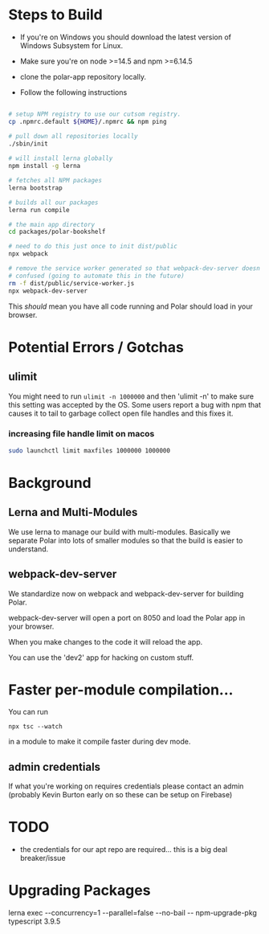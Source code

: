 
# Steps to Build 

- If you're on Windows you should download the latest version of Windows
  Subsystem for Linux.

- Make sure you're on node >=14.5 and npm >=6.14.5
- clone the polar-app repository locally.

- Follow the following instructions

```bash

# setup NPM registry to use our cutsom registry.
cp .npmrc.default ${HOME}/.npmrc && npm ping

# pull down all repositories locally
./sbin/init
                            
# will install lerna globally
npm install -g lerna                   

# fetches all NPM packages
lerna bootstrap                         

# builds all our packages 
lerna run compile                      

# the main app directory
cd packages/polar-bookshelf            

# need to do this just once to init dist/public
npx webpack                            

# remove the service worker generated so that webpack-dev-server doesn't get
# confused (going to automate this in the future)
rm -f dist/public/service-worker.js  
npx webpack-dev-server
```

This *should* mean you have all code running and Polar should load in your 
browser.

# Potential Errors / Gotchas

## ulimit 

You might need to run ```ulimit -n 1000000``` and then 'ulimit -n' to make sure
this setting was accepted by the OS.  Some users report a bug with npm that
causes it to tail to garbage collect open file handles and this fixes it.


### increasing file handle limit on macos

```bash
sudo launchctl limit maxfiles 1000000 1000000
```

# Background

## Lerna and Multi-Modules

We use lerna to manage our build with multi-modules.  Basically we separate 
Polar into lots of smaller modules so that the build is easier to understand.

## webpack-dev-server

We standardize now on webpack and webpack-dev-server for building Polar. 

webpack-dev-server will open a port on 8050 and load the Polar app in your 
browser.

When you make changes to the code it will reload the app.

You can use the 'dev2' app for hacking on custom stuff.  

# Faster per-module compilation... 

You can run

```npx tsc --watch```

in a module to make it compile faster during dev mode.

## admin credentials 

If what you're working on requires credentials please contact an admin 
(probably Kevin Burton early on so these can be setup on Firebase)

# TODO

- the credentials for our apt repo are required... this is a big deal breaker/issue

# Upgrading Packages
lerna exec --concurrency=1 --parallel=false --no-bail -- npm-upgrade-pkg typescript 3.9.5

